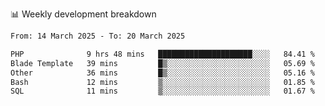 📊 Weekly development breakdown
<!--START_SECTION:waka-->

```txt
From: 14 March 2025 - To: 20 March 2025

PHP              9 hrs 48 mins   █████████████████████░░░░   84.41 %
Blade Template   39 mins         █▒░░░░░░░░░░░░░░░░░░░░░░░   05.69 %
Other            36 mins         █▒░░░░░░░░░░░░░░░░░░░░░░░   05.16 %
Bash             12 mins         ▒░░░░░░░░░░░░░░░░░░░░░░░░   01.85 %
SQL              11 mins         ▒░░░░░░░░░░░░░░░░░░░░░░░░   01.67 %
```

<!--END_SECTION:waka-->
